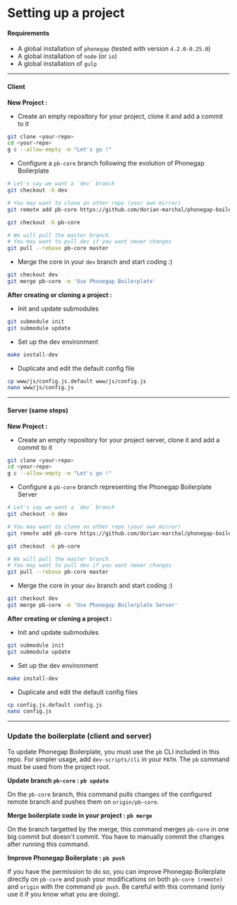 # Setting up a project

#### Requirements

- A global installation of `phonegap` (tested with version `4.2.0-0.25.0`)
- A global installation of `node` (or `io`)
- A global installation of `gulp`

---

#### Client

__New Project :__

- Create an empty repository for your project, clone it and add a commit to it

```bash
git clone <your-repo>
cd <your-repo>
g c --allow-empty -m "Let's go !"
```

- Configure a `pb-core` branch following the evolution of Phonegap Boilerplate

```bash
# Let's say we want a `dev` branch
git checkout -b dev

# You may want to clone an other repo (your own mirror)
git remote add pb-core https://github.com/dorian-marchal/phonegap-boilerplate

git checkout -b pb-core

# We will pull the master branch.
# You may want to pull dev if you want newer changes
git pull --rebase pb-core master
```

- Merge the core in your `dev` branch and start coding :)

```bash
git checkout dev
git merge pb-core -m 'Use Phonegap Boilerplate'
```

__After creating or cloning a project :__

- Init and update submodules

```bash
git submodule init
git submodule update
```

- Set up the dev environment

```bash
make install-dev
```

- Duplicate and edit the default config file

```bash
cp www/js/config.js.default www/js/config.js
nano www/js/config.js
```

---

#### Server (same steps)

__New Project :__

- Create an empty repository for your project server, clone it and add a commit to it

```bash
git clone <your-repo>
cd <your-repo>
g c --allow-empty -m "Let's go !"
```

- Configure a `pb-core` branch representing the Phonegap Boilerplate Server

```bash
# Let's say we want a `dev` branch
git checkout -b dev

# You may want to clone an other repo (your own mirror)
git remote add pb-core https://github.com/dorian-marchal/phonegap-boilerplate-server

git checkout -b pb-core

# We will pull the master branch.
# You may want to pull dev if you want newer changes
git pull --rebase pb-core master
```

- Merge the core in your `dev` branch and start coding :)

```bash
git checkout dev
git merge pb-core -m 'Use Phonegap Boilerplate Server'
```

__After creating or cloning a project :__

- Init and update submodules

```bash
git submodule init
git submodule update
```

- Set up the dev environment

```bash
make install-dev
```

- Duplicate and edit the default config files

```bash
cp config.js.default config.js
nano config.js
```

---

### Update the boilerplate (client and server)

To update Phonegap Boilerplate, you must use the `pb` CLI included in this repo. For simpler usage, add `dev-scripts/cli` in your `PATH`.
The `pb` command must be used from the project root.

__Update branch `pb-core` : `pb update`__

On the `pb-core` branch, this command pulls changes of the configured remote branch and pushes them on `origin/pb-core`.

__Merge boilerplate code in your project : `pb merge`__

On the branch targetted by the merge, this command merges `pb-core` in one big commit but doesn't commit. You have to manually commit the changes after running this command.

__Improve Phonegap Boilerplate : `pb push`__

If you have the permission to do so, you can improve Phonegap Boilerplate directly on `pb-core` and push your modifications on both `pb-core (remote)` and `origin` with the command `pb push`.
Be careful with this command (only use it if you know what you are doing).
